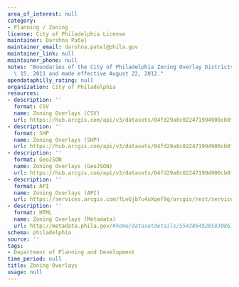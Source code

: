 ```yaml
---
area_of_interest: null
category:
- Planning / Zoning
license: City of Philadelphia License
maintainer: Darshna Patel
maintainer_email: darshna.patel@phila.gov
maintainer_link: null
maintainer_phone: null
notes: "Boundaries of the City of Philadelphia Zoning Overlay Districts enacted December\
  \ 15, 2011 and made effective August 22, 2012."
opendataphilly_rating: null
organization: City of Philadelphia
resources:
- description: ''
  format: CSV
  name: Zoning Overlays (CSV)
  url: https://hub.arcgis.com/api/v3/datasets/04fd29a8c022471994900cb0fd791bfc_0/downloads/data?format=csv&spatialRefId=3857&where=1%3D1
- description: ''
  format: SHP
  name: Zoning Overlays (SHP)
  url: https://hub.arcgis.com/api/v3/datasets/04fd29a8c022471994900cb0fd791bfc_0/downloads/data?format=shp&spatialRefId=3857&where=1%3D1
- description: ''
  format: GeoJSON
  name: Zoning Overlays (GeoJSON)
  url: https://hub.arcgis.com/api/v3/datasets/04fd29a8c022471994900cb0fd791bfc_0/downloads/data?format=geojson&spatialRefId=4326&where=1%3D1
- description: ''
  format: API
  name: Zoning Overlays (API)
  url: https://services.arcgis.com/fLeGjb7u4uXqeF9q/arcgis/rest/services/Zoning_Overlays/FeatureServer/0/query?outFields=*&where=1%3D1
- description: ''
  format: HTML
  name: Zoning Overlays (Metadata)
  url: http://metadata.phila.gov/#home/datasetdetails/5543864920583086178c4e89/representationdetails/55438a899b989a05172d0d09/
schema: philadelphia
source: ''
tags:
- Department of Planning and Development
time_period: null
title: Zoning Overlays
usage: null
---
```

